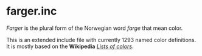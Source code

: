 # farger.inc
*Farger* is the plural form of the Norwegian word *farge* that mean color.

This is an extended include file with currently 1293 named color definitions.
It is mostly based on the **Wikipedia** [*Lists of colors*](https://en.wikipedia.org/wiki/Lists_of_colors).
